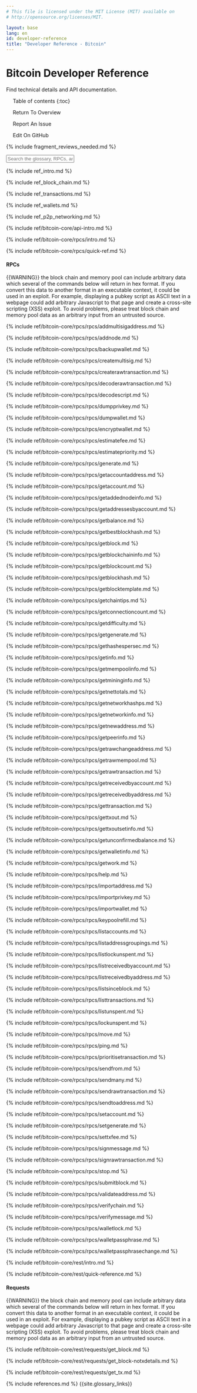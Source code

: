 ```yaml
---
# This file is licensed under the MIT License (MIT) available on
# http://opensource.org/licenses/MIT.

layout: base
lang: en
id: developer-reference
title: "Developer Reference - Bitcoin"
---
```

<link rel="stylesheet" href="/css/jquery-ui.min.css">

<!-- This should be empty, but comment it out just in case: {% include helpers/vars.md %} -->

# Bitcoin Developer Reference

<p class="summary">Find technical details and API documentation.</p>

<div markdown="1" id="toc" class="toc"><div markdown="1">

* Table of contents
{:toc}

<ul class="goback"><li><a href="/en/developer-documentation">Return To Overview</a></li></ul>
<ul class="reportissue"><li><a href="https://github.com/bitcoin-dot-org/bitcoin.org/issues/new" onmouseover="updateIssue(event);">Report An Issue</a></li></ul>
<ul class="editsource"><li><a href="https://github.com/bitcoin-dot-org/bitcoin.org/tree/master/_includes" onmouseover="updateSource(event);">Edit On GitHub</a></li></ul>

</div></div>
<div markdown="1" class="toccontent">

{% include fragment_reviews_needed.md %}

<input id="glossary_term" class="glossary_term" placeholder="Search the glossary, RPCs, and more">

{% include ref_intro.md %}

{% include ref_block_chain.md %}

{% include ref_transactions.md %}

{% include ref_wallets.md %}

{% include ref_p2p_networking.md %}

{% include ref/bitcoin-core/api-intro.md %}

{% include ref/bitcoin-core/rpcs/intro.md %}

{% include ref/bitcoin-core/rpcs/quick-ref.md %}

#### RPCs
<!-- no subhead-links here -->

{{WARNING}} the block chain and memory pool can include arbitrary data
which several of the commands below will return in hex format. If you
convert this data to another format in an executable context, it could
be used in an exploit. For example, displaying a pubkey script as
ASCII text in a webpage could add arbitrary Javascript to that page and
create a cross-site scripting (XSS) exploit. To avoid problems, please
treat block chain and memory pool data as an arbitrary input from an
untrusted source.

{% include ref/bitcoin-core/rpcs/rpcs/addmultisigaddress.md %}

{% include ref/bitcoin-core/rpcs/rpcs/addnode.md %}

{% include ref/bitcoin-core/rpcs/rpcs/backupwallet.md %}

{% include ref/bitcoin-core/rpcs/rpcs/createmultisig.md %}

{% include ref/bitcoin-core/rpcs/rpcs/createrawtransaction.md %}

{% include ref/bitcoin-core/rpcs/rpcs/decoderawtransaction.md %}

{% include ref/bitcoin-core/rpcs/rpcs/decodescript.md %}

{% include ref/bitcoin-core/rpcs/rpcs/dumpprivkey.md %}

{% include ref/bitcoin-core/rpcs/rpcs/dumpwallet.md %}

{% include ref/bitcoin-core/rpcs/rpcs/encryptwallet.md %}

{% include ref/bitcoin-core/rpcs/rpcs/estimatefee.md %}

{% include ref/bitcoin-core/rpcs/rpcs/estimatepriority.md %}

{% include ref/bitcoin-core/rpcs/rpcs/generate.md %}

{% include ref/bitcoin-core/rpcs/rpcs/getaccountaddress.md %}

{% include ref/bitcoin-core/rpcs/rpcs/getaccount.md %}

{% include ref/bitcoin-core/rpcs/rpcs/getaddednodeinfo.md %}

{% include ref/bitcoin-core/rpcs/rpcs/getaddressesbyaccount.md %}

{% include ref/bitcoin-core/rpcs/rpcs/getbalance.md %}

{% include ref/bitcoin-core/rpcs/rpcs/getbestblockhash.md %}

{% include ref/bitcoin-core/rpcs/rpcs/getblock.md %}

{% include ref/bitcoin-core/rpcs/rpcs/getblockchaininfo.md %}

{% include ref/bitcoin-core/rpcs/rpcs/getblockcount.md %}

{% include ref/bitcoin-core/rpcs/rpcs/getblockhash.md %}

{% include ref/bitcoin-core/rpcs/rpcs/getblocktemplate.md %}

{% include ref/bitcoin-core/rpcs/rpcs/getchaintips.md %}

{% include ref/bitcoin-core/rpcs/rpcs/getconnectioncount.md %}

{% include ref/bitcoin-core/rpcs/rpcs/getdifficulty.md %}

{% include ref/bitcoin-core/rpcs/rpcs/getgenerate.md %}

{% include ref/bitcoin-core/rpcs/rpcs/gethashespersec.md %}

{% include ref/bitcoin-core/rpcs/rpcs/getinfo.md %}

{% include ref/bitcoin-core/rpcs/rpcs/getmempoolinfo.md %}

{% include ref/bitcoin-core/rpcs/rpcs/getmininginfo.md %}

{% include ref/bitcoin-core/rpcs/rpcs/getnettotals.md %}

{% include ref/bitcoin-core/rpcs/rpcs/getnetworkhashps.md %}

{% include ref/bitcoin-core/rpcs/rpcs/getnetworkinfo.md %}

{% include ref/bitcoin-core/rpcs/rpcs/getnewaddress.md %}

{% include ref/bitcoin-core/rpcs/rpcs/getpeerinfo.md %}

{% include ref/bitcoin-core/rpcs/rpcs/getrawchangeaddress.md %}

{% include ref/bitcoin-core/rpcs/rpcs/getrawmempool.md %}

{% include ref/bitcoin-core/rpcs/rpcs/getrawtransaction.md %}

{% include ref/bitcoin-core/rpcs/rpcs/getreceivedbyaccount.md %}

{% include ref/bitcoin-core/rpcs/rpcs/getreceivedbyaddress.md %}

{% include ref/bitcoin-core/rpcs/rpcs/gettransaction.md %}

{% include ref/bitcoin-core/rpcs/rpcs/gettxout.md %}

{% include ref/bitcoin-core/rpcs/rpcs/gettxoutsetinfo.md %}

{% include ref/bitcoin-core/rpcs/rpcs/getunconfirmedbalance.md %}

{% include ref/bitcoin-core/rpcs/rpcs/getwalletinfo.md %}

{% include ref/bitcoin-core/rpcs/rpcs/getwork.md %}

{% include ref/bitcoin-core/rpcs/rpcs/help.md %}

{% include ref/bitcoin-core/rpcs/rpcs/importaddress.md %}

{% include ref/bitcoin-core/rpcs/rpcs/importprivkey.md %}

{% include ref/bitcoin-core/rpcs/rpcs/importwallet.md %}

{% include ref/bitcoin-core/rpcs/rpcs/keypoolrefill.md %}

{% include ref/bitcoin-core/rpcs/rpcs/listaccounts.md %}

{% include ref/bitcoin-core/rpcs/rpcs/listaddressgroupings.md %}

{% include ref/bitcoin-core/rpcs/rpcs/listlockunspent.md %}

{% include ref/bitcoin-core/rpcs/rpcs/listreceivedbyaccount.md %}

{% include ref/bitcoin-core/rpcs/rpcs/listreceivedbyaddress.md %}

{% include ref/bitcoin-core/rpcs/rpcs/listsinceblock.md %}

{% include ref/bitcoin-core/rpcs/rpcs/listtransactions.md %}

{% include ref/bitcoin-core/rpcs/rpcs/listunspent.md %}

{% include ref/bitcoin-core/rpcs/rpcs/lockunspent.md %}

{% include ref/bitcoin-core/rpcs/rpcs/move.md %}

{% include ref/bitcoin-core/rpcs/rpcs/ping.md %}

{% include ref/bitcoin-core/rpcs/rpcs/prioritisetransaction.md %}

{% include ref/bitcoin-core/rpcs/rpcs/sendfrom.md %}

{% include ref/bitcoin-core/rpcs/rpcs/sendmany.md %}

{% include ref/bitcoin-core/rpcs/rpcs/sendrawtransaction.md %}

{% include ref/bitcoin-core/rpcs/rpcs/sendtoaddress.md %}

{% include ref/bitcoin-core/rpcs/rpcs/setaccount.md %}

{% include ref/bitcoin-core/rpcs/rpcs/setgenerate.md %}

{% include ref/bitcoin-core/rpcs/rpcs/settxfee.md %}

{% include ref/bitcoin-core/rpcs/rpcs/signmessage.md %}

{% include ref/bitcoin-core/rpcs/rpcs/signrawtransaction.md %}

{% include ref/bitcoin-core/rpcs/rpcs/stop.md %}

{% include ref/bitcoin-core/rpcs/rpcs/submitblock.md %}

{% include ref/bitcoin-core/rpcs/rpcs/validateaddress.md %}

{% include ref/bitcoin-core/rpcs/rpcs/verifychain.md %}

{% include ref/bitcoin-core/rpcs/rpcs/verifymessage.md %}

{% include ref/bitcoin-core/rpcs/rpcs/walletlock.md %}

{% include ref/bitcoin-core/rpcs/rpcs/walletpassphrase.md %}

{% include ref/bitcoin-core/rpcs/rpcs/walletpassphrasechange.md %}

{% include ref/bitcoin-core/rest/intro.md %}

{% include ref/bitcoin-core/rest/quick-reference.md %}

#### Requests
<!-- no subhead-links here -->

{{WARNING}} the block chain and memory pool can include arbitrary data
which several of the commands below will return in hex format. If you
convert this data to another format in an executable context, it could
be used in an exploit. For example, displaying a pubkey script as
ASCII text in a webpage could add arbitrary Javascript to that page and
create a cross-site scripting (XSS) exploit. To avoid problems, please
treat block chain and memory pool data as an arbitrary input from an
untrusted source.

{% include ref/bitcoin-core/rest/requests/get_block.md %}

{% include ref/bitcoin-core/rest/requests/get_block-notxdetails.md %}

{% include ref/bitcoin-core/rest/requests/get_tx.md %}

{% include references.md %}
{{site.glossary_links}}

</div>

<script>updateToc();</script>
<script>addAnchorLinks();</script>
<script src="/js/jquery-1.11.2.min.js"></script>
<script src="/js/jquery-ui.min.js"></script>
<script src="/js/devsearch.js"></script>
